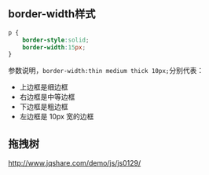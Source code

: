 ## border-width样式

```css
p {
	border-style:solid;
	border-width:15px;
}
```
参数说明，`border-width:thin medium thick 10px;`分别代表：

- 上边框是细边框
- 右边框是中等边框
- 下边框是粗边框
- 左边框是 10px 宽的边框

## 拖拽树

http://www.jqshare.com/demo/js/js0129/
